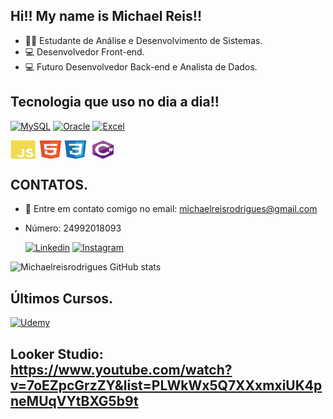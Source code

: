 ##  Hi!! My name is Michael Reis!!
- 👨‍💻 Estudante de Análise e Desenvolvimento de Sistemas.
- 💻 Desenvolvedor Front-end.
- 💻 Futuro Desenvolvedor Back-end e Analista de Dados.


## Tecnologia que uso no dia a dia!!

[![MySQL](https://img.shields.io/badge/MySQL-00000F?style=for-the-badge&logo=mysql&logoColor=white)]()
[![Oracle](https://img.shields.io/badge/Oracle-F80000?style=for-the-badge&logo=oracle&logoColor=black)]()
[![Excel](https://img.shields.io/badge/Microsoft_Excel-217346?style=for-the-badge&logo=microsoft-excel&logoColor=white
)]()



   <img align="center" alt="Rafa-Js" height="30" width="40" src="https://raw.githubusercontent.com/devicons/devicon/master/icons/javascript/javascript-plain.svg"> <img align="center" alt="Rafa-HTML" height="30" width="40" src="https://raw.githubusercontent.com/devicons/devicon/master/icons/html5/html5-original.svg"><img align="center" alt="Rafa-CSS" height="30" width="40" src="https://raw.githubusercontent.com/devicons/devicon/master/icons/css3/css3-original.svg"> <img align="center" alt="Rafa-Csharp" height="30" width="40" src="https://raw.githubusercontent.com/devicons/devicon/master/icons/csharp/csharp-original.svg">            




   ## CONTATOS.


- 📩 Entre em contato comigo no email: michaelreisrodrigues@gmail.com
- Número: 24992018093


  [![Linkedin](https://img.shields.io/badge/LinkedIn-0077B5?style=for-the-badge&logo=linkedin&logoColor=white)](https://www.linkedin.com/in/michael-reis-rodrigues-516175269/)
[![Instagram](https://img.shields.io/badge/Instagram-E4405F?style=for-the-badge&logo=instagram&logoColor=white)](https://www.instagram.com/omichaelreis/) 



![Michaelreisrodrigues GitHub stats](https://github-readme-stats.vercel.app/api?username=Michaelreisrodrigues&show_icons=true&theme=highcontrast)


## Últimos Cursos.

  [![Udemy](https://img.shields.io/badge/Udemy-EC5252?style=for-the-badge&logo=Udemy&logoColor=white
)](https://www.udemy.com/course/banco-de-dados-oracle-completo-sqlplsqlmodelagem-de-dados/?couponCode=2021PM25)

## Looker Studio:  https://www.youtube.com/watch?v=7oEZpcGrzZY&list=PLWkWx5Q7XXxmxiUK4pneMUqVYtBXG5b9t
  


